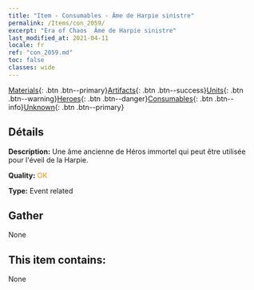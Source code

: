 ```yaml
---
title: "Item - Consumables - Âme de Harpie sinistre"
permalink: /Items/con_2059/
excerpt: "Era of Chaos  Âme de Harpie sinistre"
last_modified_at: 2021-04-11
locale: fr
ref: "con_2059.md"
toc: false
classes: wide
---
```

 [Materials](/fr/Items/){: .btn .btn--primary}[Artifacts](/fr/Items/Artifacts/){: .btn .btn--success}[Units](/fr/Items/Units/){: .btn .btn--warning}[Heroes](/fr/Items/Heroes/){: .btn .btn--danger}[Consumables](/fr/Items/Consumables/){: .btn .btn--info}[Unknown](/fr/Items/Unknown/){: .btn .btn--primary}

## Détails
 **Description:** Une âme ancienne de Héros immortel qui peut être utilisée pour l'éveil de la Harpie.

 **Quality:** <span style="color: #FF8C00">OK</span>

 **Type:** Event related

## Gather

  None

## This item contains:

  None

